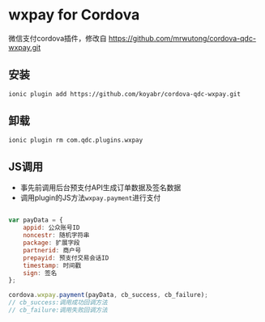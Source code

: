 # wxpay for Cordova

微信支付cordova插件，修改自 https://github.com/mrwutong/cordova-qdc-wxpay.git


## 安装

```
ionic plugin add https://github.com/koyabr/cordova-qdc-wxpay.git
```

## 卸载
```
ionic plugin rm com.qdc.plugins.wxpay
```


## JS调用

* 事先前调用后台预支付API生成订单数据及签名数据
* 调用plugin的JS方法`wxpay.payment`进行支付

```js

var payData = {
	appid: 公众账号ID
	noncestr: 随机字符串
	package: 扩展字段
	partnerid: 商户号
	prepayid: 预支付交易会话ID
	timestamp: 时间戳
	sign: 签名
};

cordova.wxpay.payment(payData, cb_success, cb_failure);
// cb_success:调用成功回调方法
// cb_failure:调用失败回调方法

```


